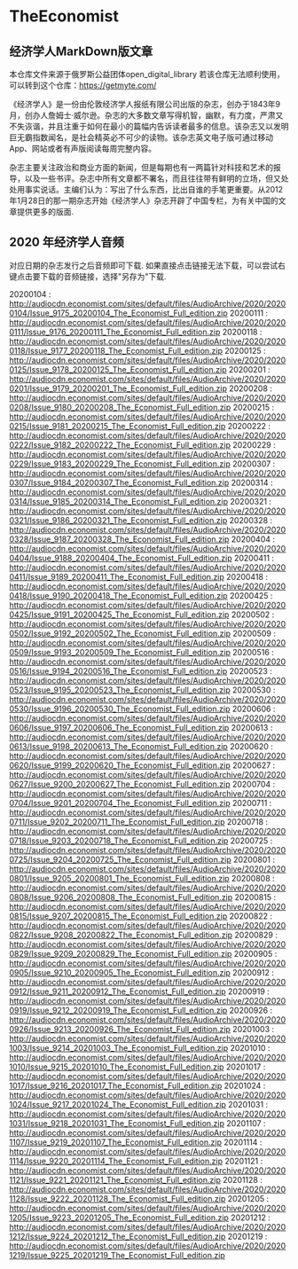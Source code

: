 # TheEconomist

## 经济学人MarkDown版文章



本仓库文件来源于俄罗斯公益团体open_digital_library 若该仓库无法顺利使用，可以转到这个仓库：https://getmyte.com/


《经济学人》是一份由伦敦经济学人报纸有限公司出版的杂志，创办于1843年9月，创办人詹姆士·威尔逊。杂志的大多数文章写得机智，幽默，有力度，严肃又不失诙谐，并且注重于如何在最小的篇幅内告诉读者最多的信息。该杂志又以发明巨无霸指数闻名，是社会精英必不可少的读物。该杂志英文电子版可通过移动App、网站或者有声版阅读每周完整内容。

杂志主要关注政治和商业方面的新闻，但是每期也有一两篇针对科技和艺术的报导，以及一些书评。杂志中所有文章都不署名，而且往往带有鲜明的立场，但又处处用事实说话。主编们认为：写出了什么东西，比出自谁的手笔更重要。从2012年1月28日的那一期杂志开始《经济学人》杂志开辟了中国专栏，为有关中国的文章提供更多的版面.


## 2020 年经济学人音频

对应日期的杂志发行之后音频即可下载.
如果直接点击链接无法下载，可以尝试右键点击要下载的音频链接，选择"另存为"下载.

20200104 : http://audiocdn.economist.com/sites/default/files/AudioArchive/2020/20200104/Issue_9175_20200104_The_Economist_Full_edition.zip
20200111 : http://audiocdn.economist.com/sites/default/files/AudioArchive/2020/20200111/Issue_9176_20200111_The_Economist_Full_edition.zip
20200118 : http://audiocdn.economist.com/sites/default/files/AudioArchive/2020/20200118/Issue_9177_20200118_The_Economist_Full_edition.zip
20200125 : http://audiocdn.economist.com/sites/default/files/AudioArchive/2020/20200125/Issue_9178_20200125_The_Economist_Full_edition.zip
20200201 : http://audiocdn.economist.com/sites/default/files/AudioArchive/2020/20200201/Issue_9179_20200201_The_Economist_Full_edition.zip
20200208 : http://audiocdn.economist.com/sites/default/files/AudioArchive/2020/20200208/Issue_9180_20200208_The_Economist_Full_edition.zip
20200215 : http://audiocdn.economist.com/sites/default/files/AudioArchive/2020/20200215/Issue_9181_20200215_The_Economist_Full_edition.zip
20200222 : http://audiocdn.economist.com/sites/default/files/AudioArchive/2020/20200222/Issue_9182_20200222_The_Economist_Full_edition.zip
20200229 : http://audiocdn.economist.com/sites/default/files/AudioArchive/2020/20200229/Issue_9183_20200229_The_Economist_Full_edition.zip
20200307 : http://audiocdn.economist.com/sites/default/files/AudioArchive/2020/20200307/Issue_9184_20200307_The_Economist_Full_edition.zip
20200314 : http://audiocdn.economist.com/sites/default/files/AudioArchive/2020/20200314/Issue_9185_20200314_The_Economist_Full_edition.zip
20200321 : http://audiocdn.economist.com/sites/default/files/AudioArchive/2020/20200321/Issue_9186_20200321_The_Economist_Full_edition.zip
20200328 : http://audiocdn.economist.com/sites/default/files/AudioArchive/2020/20200328/Issue_9187_20200328_The_Economist_Full_edition.zip
20200404 : http://audiocdn.economist.com/sites/default/files/AudioArchive/2020/20200404/Issue_9188_20200404_The_Economist_Full_edition.zip
20200411 : http://audiocdn.economist.com/sites/default/files/AudioArchive/2020/20200411/Issue_9189_20200411_The_Economist_Full_edition.zip
20200418 : http://audiocdn.economist.com/sites/default/files/AudioArchive/2020/20200418/Issue_9190_20200418_The_Economist_Full_edition.zip
20200425 : http://audiocdn.economist.com/sites/default/files/AudioArchive/2020/20200425/Issue_9191_20200425_The_Economist_Full_edition.zip
20200502 : http://audiocdn.economist.com/sites/default/files/AudioArchive/2020/20200502/Issue_9192_20200502_The_Economist_Full_edition.zip
20200509 : http://audiocdn.economist.com/sites/default/files/AudioArchive/2020/20200509/Issue_9193_20200509_The_Economist_Full_edition.zip
20200516 : http://audiocdn.economist.com/sites/default/files/AudioArchive/2020/20200516/Issue_9194_20200516_The_Economist_Full_edition.zip
20200523 : http://audiocdn.economist.com/sites/default/files/AudioArchive/2020/20200523/Issue_9195_20200523_The_Economist_Full_edition.zip
20200530 : http://audiocdn.economist.com/sites/default/files/AudioArchive/2020/20200530/Issue_9196_20200530_The_Economist_Full_edition.zip
20200606 : http://audiocdn.economist.com/sites/default/files/AudioArchive/2020/20200606/Issue_9197_20200606_The_Economist_Full_edition.zip
20200613 : http://audiocdn.economist.com/sites/default/files/AudioArchive/2020/20200613/Issue_9198_20200613_The_Economist_Full_edition.zip
20200620 : http://audiocdn.economist.com/sites/default/files/AudioArchive/2020/20200620/Issue_9199_20200620_The_Economist_Full_edition.zip
20200627 : http://audiocdn.economist.com/sites/default/files/AudioArchive/2020/20200627/Issue_9200_20200627_The_Economist_Full_edition.zip
20200704 : http://audiocdn.economist.com/sites/default/files/AudioArchive/2020/20200704/Issue_9201_20200704_The_Economist_Full_edition.zip
20200711 : http://audiocdn.economist.com/sites/default/files/AudioArchive/2020/20200711/Issue_9202_20200711_The_Economist_Full_edition.zip
20200718 : http://audiocdn.economist.com/sites/default/files/AudioArchive/2020/20200718/Issue_9203_20200718_The_Economist_Full_edition.zip
20200725 : http://audiocdn.economist.com/sites/default/files/AudioArchive/2020/20200725/Issue_9204_20200725_The_Economist_Full_edition.zip
20200801 : http://audiocdn.economist.com/sites/default/files/AudioArchive/2020/20200801/Issue_9205_20200801_The_Economist_Full_edition.zip
20200808 : http://audiocdn.economist.com/sites/default/files/AudioArchive/2020/20200808/Issue_9206_20200808_The_Economist_Full_edition.zip
20200815 : http://audiocdn.economist.com/sites/default/files/AudioArchive/2020/20200815/Issue_9207_20200815_The_Economist_Full_edition.zip
20200822 : http://audiocdn.economist.com/sites/default/files/AudioArchive/2020/20200822/Issue_9208_20200822_The_Economist_Full_edition.zip
20200829 : http://audiocdn.economist.com/sites/default/files/AudioArchive/2020/20200829/Issue_9209_20200829_The_Economist_Full_edition.zip
20200905 : http://audiocdn.economist.com/sites/default/files/AudioArchive/2020/20200905/Issue_9210_20200905_The_Economist_Full_edition.zip
20200912 : http://audiocdn.economist.com/sites/default/files/AudioArchive/2020/20200912/Issue_9211_20200912_The_Economist_Full_edition.zip
20200919 : http://audiocdn.economist.com/sites/default/files/AudioArchive/2020/20200919/Issue_9212_20200919_The_Economist_Full_edition.zip
20200926 : http://audiocdn.economist.com/sites/default/files/AudioArchive/2020/20200926/Issue_9213_20200926_The_Economist_Full_edition.zip
20201003 : http://audiocdn.economist.com/sites/default/files/AudioArchive/2020/20201003/Issue_9214_20201003_The_Economist_Full_edition.zip
20201010 : http://audiocdn.economist.com/sites/default/files/AudioArchive/2020/20201010/Issue_9215_20201010_The_Economist_Full_edition.zip
20201017 : http://audiocdn.economist.com/sites/default/files/AudioArchive/2020/20201017/Issue_9216_20201017_The_Economist_Full_edition.zip
20201024 : http://audiocdn.economist.com/sites/default/files/AudioArchive/2020/20201024/Issue_9217_20201024_The_Economist_Full_edition.zip
20201031 : http://audiocdn.economist.com/sites/default/files/AudioArchive/2020/20201031/Issue_9218_20201031_The_Economist_Full_edition.zip
20201107 : http://audiocdn.economist.com/sites/default/files/AudioArchive/2020/20201107/Issue_9219_20201107_The_Economist_Full_edition.zip
20201114 : http://audiocdn.economist.com/sites/default/files/AudioArchive/2020/20201114/Issue_9220_20201114_The_Economist_Full_edition.zip
20201121 : http://audiocdn.economist.com/sites/default/files/AudioArchive/2020/20201121/Issue_9221_20201121_The_Economist_Full_edition.zip
20201128 : http://audiocdn.economist.com/sites/default/files/AudioArchive/2020/20201128/Issue_9222_20201128_The_Economist_Full_edition.zip
20201205 : http://audiocdn.economist.com/sites/default/files/AudioArchive/2020/20201205/Issue_9223_20201205_The_Economist_Full_edition.zip
20201212 : http://audiocdn.economist.com/sites/default/files/AudioArchive/2020/20201212/Issue_9224_20201212_The_Economist_Full_edition.zip
20201219 : http://audiocdn.economist.com/sites/default/files/AudioArchive/2020/20201219/Issue_9225_20201219_The_Economist_Full_edition.zip

